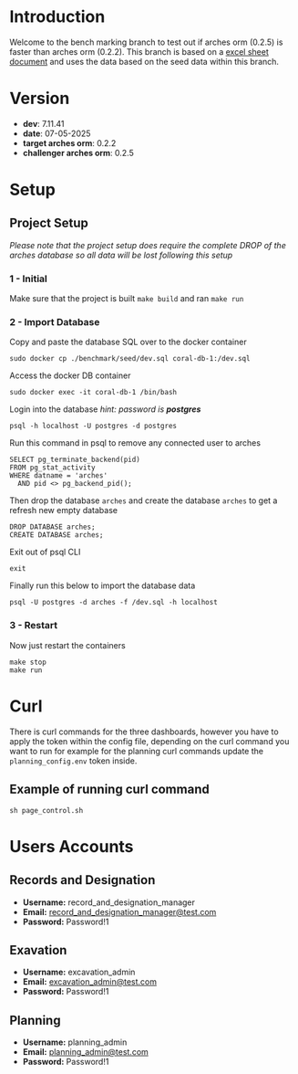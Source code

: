 # Introduction
Welcome to the bench marking branch to test out if arches orm (0.2.5) is faster than arches orm (0.2.2). This branch is based on a [excel sheet document](https://docs.google.com/spreadsheets/d/1v6JkQWdgSOs49MQop_z-L88Z01kkjxUctowI0lYLsOk/edit?gid=0#gid=0) and uses the data based on the seed data within this branch.

# Version
- **dev**: 7.11.41
- **date**: 07-05-2025
- **target arches orm**: 0.2.2
- **challenger arches orm**: 0.2.5

# Setup
## Project Setup
*Please note that the project setup does require the complete DROP of the arches database so all data will be lost following this setup*

### 1 - Initial
Make sure that the project is built `make build` and ran `make run`
### 2 - Import Database
Copy and paste the database SQL over to the docker container
```
sudo docker cp ./benchmark/seed/dev.sql coral-db-1:/dev.sql
```

Access the docker DB container
```
sudo docker exec -it coral-db-1 /bin/bash
```

Login into the database *hint: password is **postgres***
```
psql -h localhost -U postgres -d postgres
```

Run this command in psql to remove any connected user to arches
```
SELECT pg_terminate_backend(pid)
FROM pg_stat_activity
WHERE datname = 'arches'
  AND pid <> pg_backend_pid();
```

Then drop the database `arches` and create the database `arches` to get a refresh new empty database
```
DROP DATABASE arches;
CREATE DATABASE arches;
```

Exit out of psql CLI
```
exit
```

Finally run this below to import the database data
```
psql -U postgres -d arches -f /dev.sql -h localhost
```

### 3 - Restart 
Now just restart the containers
```
make stop
make run
```

# Curl
There is curl commands for the three dashboards, however you have to apply the token within the config file, depending on the curl command you 
want to run for example for the planning curl commands update the `planning_config.env` token inside.


## Example of running curl command
```
sh page_control.sh
```

# Users Accounts
## Records and Designation
- **Username:** record_and_designation_manager
- **Email:** record_and_designation_manager@test.com
- **Password:** Password!1

## Exavation
- **Username:** excavation_admin
- **Email:** excavation_admin@test.com
- **Password:** Password!1

## Planning
- **Username:** planning_admin
- **Email:** planning_admin@test.com
- **Password:** Password!1